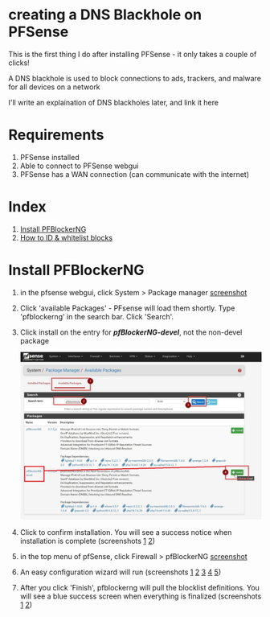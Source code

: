 # creating a DNS Blackhole on PFSense 

This is the first thing I do after installing PFSense - it only takes a couple of clicks!

A DNS blackhole is used to block connections to ads, trackers, and malware for all devices on a network

I'll write an explaination of DNS blackholes later, and link it here

# Requirements
1. PFSense installed
2. Able to connect to PFSense webgui
1. PFSense has a WAN connection (can communicate with the internet)

# Index
1. [Install PFBlockerNG]()
2. [How to ID & whitelist blocks]()

# Install PFBlockerNG
1. in the pfsense webgui, click System > Package manager [screenshot](https://github.com/mynah22/Homelab-Guides/raw/main/screenshots/dnsb0.jpg)
2. Click 'available Packages' - PFsense will load them shortly. Type 'pfblockerng' in the search bar. Click 'Search'. 
3. Click install on the entry for ***pfBlockerNG-devel***, not the non-devel package 

    ![screenshot](https://github.com/mynah22/Homelab-Guides/raw/main/screenshots/dnsb1.jpg)
4. Click to confirm installation. You will see a success notice when installation is complete (screenshots [1](https://github.com/mynah22/Homelab-Guides/raw/main/screenshots/dnsb2.jpg) [2](https://github.com/mynah22/Homelab-Guides/raw/main/screenshots/dnsb3.jpg))
5. in the top menu of pfSense, click Firewall > pfBlockerNG [screenshot](https://github.com/mynah22/Homelab-Guides/raw/main/screenshots/dnsb5.jpg)
6. An easy configuration wizard will run (screenshots [1](https://github.com/mynah22/Homelab-Guides/raw/main/screenshots/dnsb6.jpg) [2](https://github.com/mynah22/Homelab-Guides/raw/main/screenshots/dnsb7.jpg) [3](https://github.com/mynah22/Homelab-Guides/raw/main/screenshots/dnsb8.jpg) [4](https://github.com/mynah22/Homelab-Guides/raw/main/screenshots/dnsb9.jpg) [5](https://github.com/mynah22/Homelab-Guides/raw/main/screenshots/dnsb10.jpg))
7. After you click 'Finish', pfblockerng will pull the blocklist definitions. You will see a blue success screen when everything is finalized (screenshots [1](https://github.com/mynah22/Homelab-Guides/raw/main/screenshots/dnsb11.jpg) [2](https://github.com/mynah22/Homelab-Guides/raw/main/screenshots/dnsb12.jpg))